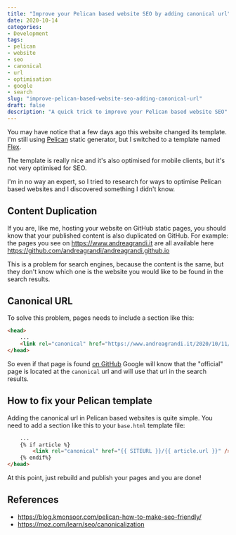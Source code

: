 ```yaml
---
title: "Improve your Pelican based website SEO by adding canonical url"
date: 2020-10-14
categories: 
- Development
tags: 
- pelican
- website
- seo
- canonical
- url
- optimisation
- google
- search
slug: "improve-pelican-based-website-seo-adding-canonical-url"
draft: false
description: "A quick trick to improve your Pelican based website SEO"
---
```


You may have notice that a few days ago this website changed its template. I'm still using [Pelican](https://github.com/getpelican/pelican) static generator,
but I switched to a template named [Flex](https://github.com/alexandrevicenzi/Flex).

The template is really nice and it's also optimised for mobile clients, but it's not very optimised for SEO.

I'm in no way an expert, so I tried to research for ways to optimise Pelican based websites and I discovered something I didn't know.

## Content Duplication

If you are, like me, hosting your website on GitHub static pages, you should know that your published content is also duplicated on GitHub.
For example: the pages you see on <https://www.andreagrandi.it> are all available here <https://github.com/andreagrandi/andreagrandi.github.io>

This is a problem for search engines, because the content is the same, but they don't know which one is the website you would like to be found in the search results.

## Canonical URL

To solve this problem, pages needs to include a section like this:

```html
<head>
    ...
    <link rel="canonical" href="https://www.andreagrandi.it/2020/10/11/python39-introduces-removeprefix-removesuffix/" />
</head>
```

So even if that page is found [on GitHub](https://github.com/andreagrandi/andreagrandi.github.io/blob/master/2020/10/11/python39-introduces-removeprefix-removesuffix/index.html) Google will know that the "official" page is located at the `canonical` url and will use that url in the search results.

## How to fix your Pelican template

Adding the canonical url in Pelican based websites is quite simple. You need to add a section like this to your `base.html` template file:

```html
    ...
    {% if article %}
        <link rel="canonical" href="{{ SITEURL }}/{{ article.url }}" />
    {% endif%}
</head>
```

At this point, just rebuild and publish your pages and you are done!

## References

- <https://blog.kmonsoor.com/pelican-how-to-make-seo-friendly/>
- <https://moz.com/learn/seo/canonicalization>

